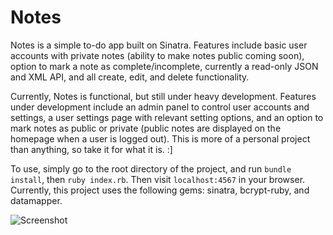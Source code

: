 # Notes
Notes is a simple to-do app built on Sinatra. Features include basic user accounts with private notes (ability to make notes public coming soon), option to mark a note as complete/incomplete, currently a read-only JSON and XML API, and all create, edit, and delete functionality.

Currently, Notes is functional, but still under heavy development. Features under development include an admin panel to control user accounts and settings, a user settings page with relevant setting options, and an option to mark notes as public or private (public notes are displayed on the homepage when a user is logged out). This is more of a personal project than anything, so take it for what it is. :]

To use, simply go to the root directory of the project, and run <code>bundle install</code>, then <code>ruby index.rb</code>. Then  visit <code>localhost:4567</code> in your browser. Currently, this project uses the following gems: sinatra, bcrypt-ruby, and datamapper.

![Screenshot](http://i.imgur.com/WGTQA.png)
